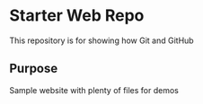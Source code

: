 # Starter Web Repo

This repository is for showing how Git and GitHub

## Purpose

Sample website with plenty of files for demos